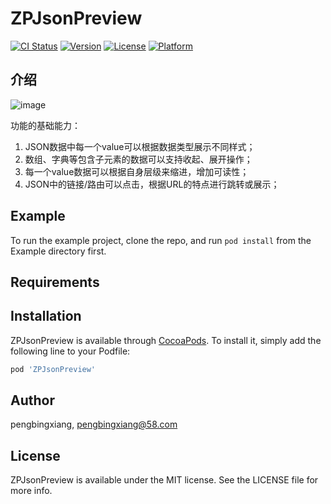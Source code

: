 # ZPJsonPreview

[![CI Status](https://img.shields.io/travis/pengbingxiang/ZPJsonPreview.svg?style=flat)](https://travis-ci.org/pengbingxiang/ZPJsonPreview)
[![Version](https://img.shields.io/cocoapods/v/ZPJsonPreview.svg?style=flat)](https://cocoapods.org/pods/ZPJsonPreview)
[![License](https://img.shields.io/cocoapods/l/ZPJsonPreview.svg?style=flat)](https://cocoapods.org/pods/ZPJsonPreview)
[![Platform](https://img.shields.io/cocoapods/p/ZPJsonPreview.svg?style=flat)](https://cocoapods.org/pods/ZPJsonPreview)

## 介绍

![image](https://github.com/user-attachments/assets/91339e78-9c2f-41f2-bf18-d1f17538d76a)

功能的基础能力：
1. JSON数据中每一个value可以根据数据类型展示不同样式；
2. 数组、字典等包含子元素的数据可以支持收起、展开操作；
3. 每一个value数据可以根据自身层级来缩进，增加可读性；
4. JSON中的链接/路由可以点击，根据URL的特点进行跳转或展示；

## Example

To run the example project, clone the repo, and run `pod install` from the Example directory first.

## Requirements

## Installation

ZPJsonPreview is available through [CocoaPods](https://cocoapods.org). To install
it, simply add the following line to your Podfile:

```ruby
pod 'ZPJsonPreview'
```

## Author

pengbingxiang, pengbingxiang@58.com

## License

ZPJsonPreview is available under the MIT license. See the LICENSE file for more info.
